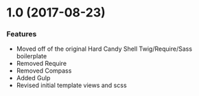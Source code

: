 <a name="1.0"></a>
# 1.0 (2017-08-23)

### Features

* Moved off of the original Hard Candy Shell Twig/Require/Sass boilerplate
* Removed Require
* Removed Compass
* Added Gulp
* Revised initial template views and scss
